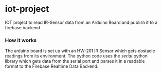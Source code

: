 # iot-project

IOT project to read IR-Sensor data from an Arduino Board and publish it to a firebase backend

### How it works
The arduino board is set up with an HW-201 IR Sensor which gets obstacle readings from its environment. The python code uses the *serial* python library which gets data from the serial port and parses it in a readable format to the Firebase Realtime Data Backend. 

